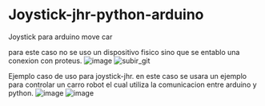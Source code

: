 # Joystick-jhr-python-arduino
Joystick para arduino move car

para este caso no se uso un dispositivo fisico sino que se entablo una conexion con proteus.
![image](https://user-images.githubusercontent.com/66834393/202835565-ac6801e3-f385-4ef4-a9e7-e1d8790157eb.png)
![subir_git](https://user-images.githubusercontent.com/66834393/202902640-e7cd46c1-388a-488e-aa67-33a686ac919a.png)

Ejemplo caso de uso para joystick-jhr.
en este caso se usara un ejemplo para controlar un carro robot el cual utiliza la comunicacion entre arduino y python. 
![image](https://user-images.githubusercontent.com/66834393/202563099-a49f253e-c282-4533-885b-b1c6c3d02ae0.png)
![image](https://user-images.githubusercontent.com/66834393/202563143-2e53c69c-0731-43b1-b45d-b6c208168c44.png)
